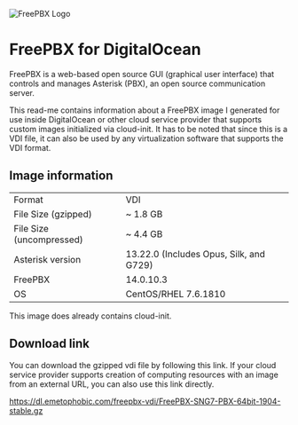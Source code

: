 ![FreePBX Logo](https://www.sangoma.com/wp-content/uploads/2018/01/freepbx-logo.png)

# FreePBX for DigitalOcean
FreePBX is a web-based open source GUI (graphical user interface) that controls and manages Asterisk (PBX), an open source communication server.

This read-me contains information about a FreePBX image I generated for use inside DigitalOcean or other cloud service provider that supports custom images initialized via cloud-init. It has to be noted that since this is a VDI file, it can also be used by any virtualization software that supports the VDI format.

## Image information
|                   |                                      |
|--------------------------|-----------------------------------------|
| Format                   | VDI                                     |
| File Size (gzipped)      | ~ 1.8 GB                                |
| File Size (uncompressed) | ~ 4.4 GB                                |
| Asterisk version         | 13.22.0 (Includes Opus, Silk, and G729) |
| FreePBX                  | 14.0.10.3                               |
| OS                       | CentOS/RHEL 7.6.1810                    |

This image does already contains cloud-init.


## Download link
You can download the gzipped vdi file by following this link. If your cloud service provider supports creation of computing resources with an image from an external URL, you can also use this link directly.

https://dl.emetophobic.com/freepbx-vdi/FreePBX-SNG7-PBX-64bit-1904-stable.gz
